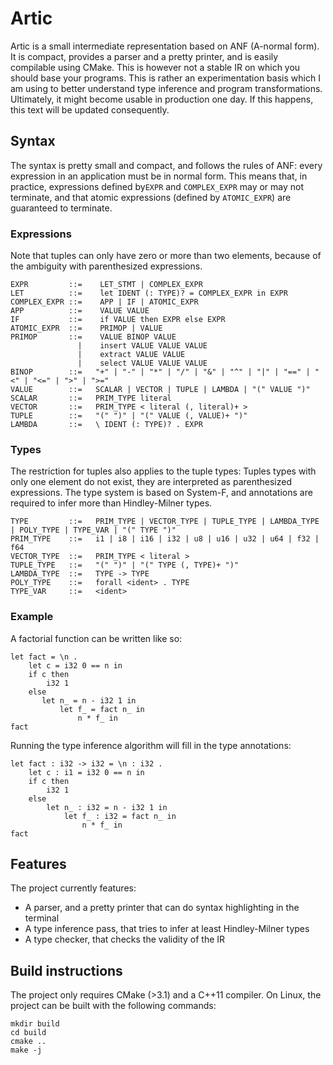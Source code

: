 # Artic

Artic is a small intermediate representation based on ANF (A-normal form).
It is compact, provides a parser and a pretty printer, and is easily compilable using CMake.
This is however not a stable IR on which you should base your programs.
This is rather an experimentation basis which I am using to better understand type inference and program transformations.
Ultimately, it might become usable in production one day. If this happens, this text will be updated consequently.

## Syntax

The syntax is pretty small and compact, and follows the rules of ANF: every expression in an application must be in normal form.
This means that, in practice, expressions defined by`EXPR` and `COMPLEX_EXPR` may or may not terminate, and that atomic expressions (defined by `ATOMIC_EXPR`) are guaranteed to terminate.

### Expressions

Note that tuples can only have zero or more than two elements, because of the ambiguity with parenthesized expressions.

    EXPR         ::=    LET_STMT | COMPLEX_EXPR
    LET          ::=    let IDENT (: TYPE)? = COMPLEX_EXPR in EXPR
    COMPLEX_EXPR ::=    APP | IF | ATOMIC_EXPR
    APP          ::=    VALUE VALUE
    IF           ::=    if VALUE then EXPR else EXPR
    ATOMIC_EXPR  ::=    PRIMOP | VALUE
    PRIMOP       ::=    VALUE BINOP VALUE
                   |    insert VALUE VALUE VALUE
                   |    extract VALUE VALUE
                   |    select VALUE VALUE VALUE
    BINOP        ::=   "+" | "-" | "*" | "/" | "&" | "^" | "|" | "==" | "<" | "<=" | ">" | ">="
    VALUE        ::=   SCALAR | VECTOR | TUPLE | LAMBDA | "(" VALUE ")"
    SCALAR       ::=   PRIM_TYPE literal
    VECTOR       ::=   PRIM_TYPE < literal (, literal)+ >
    TUPLE        ::=   "(" ")" | "(" VALUE (, VALUE)+ ")"
    LAMBDA       ::=   \ IDENT (: TYPE)? . EXPR
    
### Types

The restriction for tuples also applies to the tuple types: Tuples types with only one element do not exist, they are interpreted as parenthesized expressions.
The type system is based on System-F, and annotations are required to infer more than Hindley-Milner types.

    TYPE         ::=   PRIM_TYPE | VECTOR_TYPE | TUPLE_TYPE | LAMBDA_TYPE | POLY_TYPE | TYPE_VAR | "(" TYPE ")"
    PRIM_TYPE    ::=   i1 | i8 | i16 | i32 | u8 | u16 | u32 | u64 | f32 | f64
    VECTOR_TYPE  ::=   PRIM_TYPE < literal >
    TUPLE_TYPE   ::=   "(" ")" | "(" TYPE (, TYPE)+ ")"
    LAMBDA_TYPE  ::=   TYPE -> TYPE
    POLY_TYPE    ::=   forall <ident> . TYPE
    TYPE_VAR     ::=   <ident>

### Example

A factorial function can be written like so:

    let fact = \n . 
        let c = i32 0 == n in 
        if c then
            i32 1
        else
           let n_ = n - i32 1 in 
               let f_ = fact n_ in 
                   n * f_ in 
    fact
    
Running the type inference algorithm will fill in the type annotations:

    let fact : i32 -> i32 = \n : i32 . 
        let c : i1 = i32 0 == n in 
        if c then
            i32 1
        else
            let n_ : i32 = n - i32 1 in 
                let f_ : i32 = fact n_ in 
                    n * f_ in 
    fact
    
## Features

The project currently features:

- A parser, and a pretty printer that can do syntax highlighting in the terminal
- A type inference pass, that tries to infer at least Hindley-Milner types
- A type checker, that checks the validity of the IR
    
## Build instructions

The project only requires CMake (>3.1) and a C++11 compiler. On Linux, the project can be built with the following commands:

    mkdir build
    cd build
    cmake ..
    make -j
